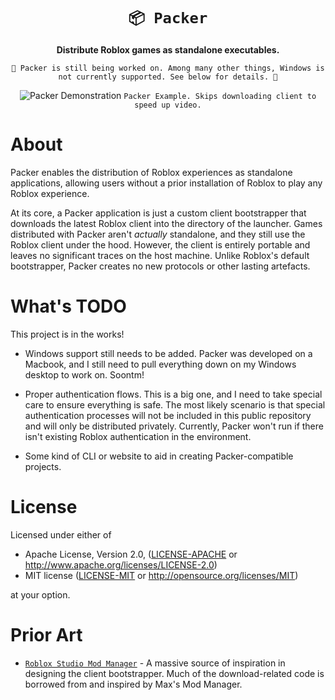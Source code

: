 <!-- Allow this file to not have a first line heading -->
<!-- markdownlint-disable-file MD041 no-emphasis-as-heading -->

<!-- inline html -->
<!-- markdownlint-disable-file MD033 -->

<div align="center">

# `📦 Packer`

**Distribute Roblox games as standalone executables.**

`🚧 Packer is still being worked on. Among many other things, Windows is not currently supported. See below for details. 🚧`

![Packer Demonstration](.github/example.gif)
`Packer Example. Skips downloading client to speed up video.`

</div>

# About

Packer enables the distribution of Roblox experiences as standalone applications, allowing users without a prior installation of Roblox to play any Roblox experience.

At its core, a Packer application is just a custom client bootstrapper that downloads the latest Roblox client into the directory of the launcher. Games distributed with Packer aren't *actually* standalone, and they still use the Roblox client under the hood. However, the client is entirely portable and leaves no significant traces on the host machine. Unlike Roblox's default bootstrapper, Packer creates no new protocols or other lasting artefacts.

# What's TODO

This project is in the works!

- Windows support still needs to be added. Packer was developed on a Macbook, and I still need to pull everything down on my Windows desktop to work on. Soontm!

- Proper authentication flows. This is a big one, and I need to take special care to ensure everything is safe. The most likely scenario is that special authentication processes will not be included in this public repository and will only be distributed privately. Currently, Packer won't run if there isn't existing Roblox authentication in the environment.

- Some kind of CLI or website to aid in creating Packer-compatible projects.

# License

Licensed under either of

* Apache License, Version 2.0, ([LICENSE-APACHE](LICENSE-APACHE) or <http://www.apache.org/licenses/LICENSE-2.0>)
* MIT license ([LICENSE-MIT](LICENSE-MIT) or <http://opensource.org/licenses/MIT>)

at your option.

# Prior Art

- [`Roblox Studio Mod Manager`](https://github.com/MaximumADHD/Roblox-Studio-Mod-Manager) - A massive source of inspiration in designing the client bootstrapper. Much of the download-related code is borrowed from and inspired by Max's Mod Manager.
